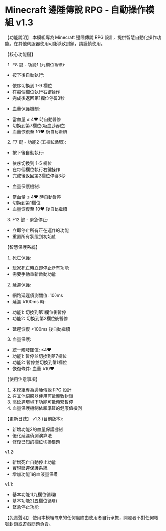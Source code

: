 Minecraft 邊陲傳說 RPG - 自動操作模組 v1.3
==========================================

【功能說明】
本模組專為 Minecraft 邊陲傳說 RPG 設計，提供智慧自動化操作功能。在其他伺服器使用可能導致封鎖，請謹慎使用。

【核心功能鍵】
1. F8 鍵 - 功能1 (九欄位循環):
 * 按下後自動執行:
 - 依序切換到 1-9 欄位
 - 在每個欄位執行右鍵操作
 - 完成後返回第1欄位停留3秒
 * 血量保護機制:
 - 當血量 ≤ 4❤️ 時自動暫停
 - 切換到第7欄位(吸血武器位)
 - 血量恢復至 10❤️ 後自動繼續

2. F7 鍵 - 功能2 (五欄位循環):
 * 按下後自動執行:
 - 依序切換到 1-5 欄位
 - 在每個欄位執行右鍵操作
 - 完成後返回第2欄位停留3秒
 * 血量保護機制:
 - 當血量 ≤ 4❤️ 時自動暫停
 - 切換到第1欄位
 - 血量恢復至 10❤️ 後自動繼續

3. F12 鍵 - 緊急停止:
 * 立即停止所有正在運作的功能
 * 重置所有狀態到初始值

【智慧保護系統】
1. 死亡保護:
 * 玩家死亡時立即停止所有功能
 * 需要手動重新啟動功能

2. 延遲保護:
 * 網路延遲偵測閾值: 100ms
 * 延遲 ≥100ms 時:
 - 功能1: 切換到第1欄位後暫停
 - 功能2: 切換到第2欄位後暫停
 * 延遲恢復 <100ms 後自動繼續

3. 血量保護:
 * 統一觸發閾值: ≤4❤️
 * 功能1: 暫停並切換到第7欄位
 * 功能2: 暫停並切換到第1欄位
 * 恢復條件: 血量 ≥10❤️

【使用注意事項】
1. 本模組專為邊陲傳說 RPG 設計
2. 在其他伺服器使用可能導致封鎖
3. 高延遲環境下功能可能頻繁暫停
4. 血量保護機制依賴準確的健康值檢測

【更新日誌】
v1.3 (目前版本):
- 新增功能2的血量保護機制
- 優化延遲偵測演算法
- 修復已知的欄位切換問題

v1.2:
- 新增死亡自動停止功能
- 實現延遲保護系統
- 增加功能1的血液量保護

v1.1:
- 基本功能1(九欄位循環)
- 基本功能2(五欄位循環)
- 緊急停止功能

【免責聲明】
使用本模組帶來的任何風險由使用者自行承擔，開發者不對任何帳號封鎖或遊戲問題負責。
